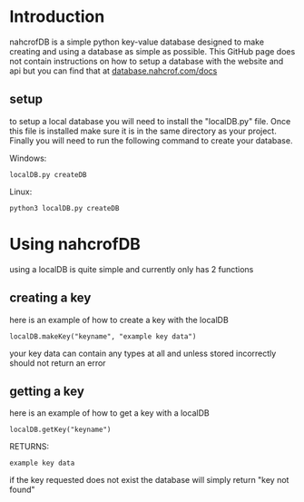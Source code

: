 # Introduction 
nahcrofDB is a simple python key-value database designed to make creating and using a database as simple as possible. This GitHub page does not contain instructions on how to setup a database with the website and api but you can find that at [database.nahcrof.com/docs](https://database.nahcrof.com/docs)

## setup
to setup a local database you will need to install the "localDB.py" file. Once this file is installed make sure it is in the same directory as your project. Finally you will need to run the following command to create your database. 

Windows:
```
localDB.py createDB
```

Linux:
```
python3 localDB.py createDB
```

# Using nahcrofDB
using a localDB is quite simple and currently only has 2 functions

## creating a key
here is an example of how to create a key with the localDB 
```
localDB.makeKey("keyname", "example key data")
```
your key data can contain any types at all and unless stored incorrectly should not return an error

## getting a key
here is an example of how to get a key with a localDB 
```
localDB.getKey("keyname")
```
RETURNS:
```
example key data
```
if the key requested does not exist the database will simply return "key not found"
